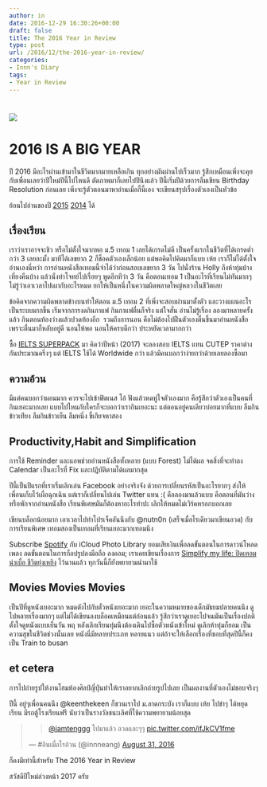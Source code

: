 ```yaml
---
author: in
date: 2016-12-29 16:30:26+00:00
draft: false
title: The 2016 Year in Review
type: post
url: /2016/12/the-2016-year-in-review/
categories:
- Innn's Diary
tags:
- Year in Review
---
```


# ![](https://www.innnblog.com/wp-content/uploads/2014/03/1000_Cranes_for_Japan_Sans_Text-1-1024x640.jpg)





# 2016 IS A BIG YEAR


ปี 2016 มีอะไรผ่านเข้ามาในชีวิตมากมายเหลือเกิน ทุกอย่างมันผ่านไปเร็วมาก รู้สึกเหมือนเพิ่งจะคุยกับเพื่อนเลยว่าปีใหม่ปีนี้ไปไหนดี ตัดภาพมาก็เลยไปปีนึงแล้ว ปีนี้เริ่มปีด้วยการลืมเขียน Birthday Resolution ก่อนเลย เพิ่งจะรู้ตัวตอนมาหาอ่านเมื่อกี้นี้เอง จะเขียนสรุปเรื่องตัวเองเป็นหัวข้อ<!-- more -->

ย้อนไปอ่านของปี [2015](https://www.innnblog.com/2015/12/the-2015-year-in-review/) [2014](https://www.innnblog.com/2014/12/the-2014-year-in-review/) ได้


## เรื่องเรียน


เราว่าเราอาจจะชิว หรือไม่ตั้งใจมากพอ ม.5 เทอม 1 เลยได้เกรดไม่ดี เป็นครั้งแรกในชีวิตที่ได้เกรดต่ำกว่า 3 เลยละมั้ง มาทีได้เลขยาก 2 ก็ช็อคตัวเองเล็กน้อย แต่พอคิดไปคิดมาก็แบบ เห้ย เราก็ไม่ได้ตั้งใจอ่านเองนี่หว่า การอ่านหนังสือเทอมนี้จำได้ว่าก่อนสอบเลขยาก 3 วัน ไปนั่งร้าน Holly ถึงห้าทุ่มบ้าง เที่ยงคืนบ้าง แล้วนั่งทำโจทย์ไปเรื่อยๆ พูดอีกทีว่า 3 วัน คือตอนเทอม 1 เป็นอะไรที่เรียนไม่ทันมากๆ ไม่รู้ว่าเอาเวลาไปเผากับอะไรหมด ยกให้เป็นหนึ่งในความผิดพลาดใหญ่หลวงในชีวิตเลย

ข้อคิดจากความผิดพลาดข้างบนทำให้ตอน ม.5 เทอม 2 ที่เพิ่งจะสอบผ่านมาตั้งตัว และวางแผนอะไรเป็นระบบมากขึ้น เริ่มจากการงดกินกาแฟ กินกาแฟตื่นก็จริง แต่ใจสั่น อ่านไม่รู้เรื่อง ลองมาหลายครั้งแล้ว กินตอนท้องว่างแล้วปวดท้องอีก  รวมถึงการนอน คือไม่ต้องไปฝืนตัวเองตื่นขึ้นมาอ่านหนังสือ เพราะตื่นมาก็หลับอยู่ดี นอนให้พอ นอนให้ครบดีกว่า ประหยัดเวลามากกว่า

ซื้อ [IELTS SUPERPACK](https://thailand.kinokuniya.com/bw/9781438069470) มา คิดว่าปีหน้า (2017) จะลองสอบ IELTS แทน CUTEP ราคาต่างกันประมาณครึ่งๆ แต่ IELTS ใช้ได้ Worldwide กว่า แล้วมีคนบอกว่าง่ายกว่าด้วยเลยลองซื้อมา


## ความอ้วน


มีแต่คนบอกว่าผอมมาก ควรจะไปเข้าฟิตเนส โอ้ ฟังแล้วหดหู่ใจตัวเองมาก คือรู้สึกว่าตัวเองเป็นคนที่กินเยอะมากเลย แบบไปไหนกับใครก็จะบอกว่าเรากินเยอะนะ แต่ตอนอยู่คนเดียวบ่อยมากที่แบบ ลืมกินข้าวเท่ียง ลืมกินข้าวเย็น ลืมหนึ่ง ขี้เกียจหาสอง


## Productivity,Habit and Simplification


การใช้ Reminder และแอพช่วยอ่านหนังสือทั้งหลาย (แบบ Forest) ไม่ได้ผล จดสิ่งที่จะทำลง Calendar เป็นอะไรที่ Fix และปฏิบัติตามได้ผลมากสุด

ปีนี้เป็นปีแรกที่เราเริ่มเลิกเล่น Facebook อย่างจริงจัง ด้วยการเปลี่ยนรหัสเป็นอะไรยากๆ ส่งให้เพื่อนเก็บไว้เผื่อฉุกเฉิน แต่เราก็เปลี่ยนไปเล่น Twitter แทน :( คือลองมาแล้วแบบ คือตอนที่มันว่างหรือพักจากอ่านหนังสือ เรียนพิเศษมันก็ต้องหาอะไรทำปะ เลิกให้หมดไม่เวิร์คหรอกบอกเลย

เขียนบล็อกน้อยมาก เอาเวลาไปทำโปรเจ็คอันนึงกับ @nutn0n (เสร็จเมื่อไรเดียวมาเขียนอวด) กับการเรียนพิเศษ เทอมสองเป็นเทอมที่เรียนเยอะมากเทอมนึง

Subscribe [Spotify](https://www.innnblog.com/2016/03/spotify-premium-at-philippines/) กับ iCloud Photo Library ยอมเสียเงินเพื่อลดขั้นตอนในการดาวน์โหลดเพลง ลดขั้นตอนในการก็อปรูปลงมือถือ ลงคอม; เราเคยเขียนเรื่องการ [Simplify my life: ปิดเทอมน่าเบื่อ ชีวิตยุ่งเหยิง](https://www.innnblog.com/2014/03/simplify-my-life/) ไว้นานแล้ว ทุกวันนี้ก็ยังพยายามนำมาใช้


## Movies Movies Movies


เป็นปีที่ดูหนังเยอะมาก หมดตังไปกับตั๋วหนังเยอะมาก เยอะในความหมายของเด็กมัธยมปลายคนนึง ดูไปหลายเรื่องมากๆ แต่ไม่ได้เขียนลงบล็อคเหมือนแต่ก่อนแล้ว รู้สึกว่าเราดูเยอะไปจนมันเป็นเรื่องปกติ ตั้งใจดูหนังแบบเย็นวัน พฤ หลังเลิกเรียนทุ่มนึงต้องเดินไปซื้อตัวหนังเข้าใหม่ ดูเลิกห้าทุ่มก็ยอม เป็นความสุขในชีวิตช่วงนั้นเลย หนังนี่มีหลายประเภท หลายแนว แต่ถ้าจะให้เลือกเรื่องที่ชอบที่สุดปีนี้ก็คงเป็น Train to busan


## et cetera


การไปถ่ายรูปให้งานโฮมห้องศิลป์ญี่ปุ่นทำให้เราอยากเลิกถ่ายรูปไปเลย เป็นผลงานที่ตัวเองไม่ชอบจริงๆ

ปีนี้ อยู่ๆเพื่อนคนนึง @keenthekeen ก็ชวนเราไป ม.ลาดกระบัง เราก็แบบ เห้ย ไปขำๆ ได้หยุดเรียน มีรถตู้โรงเรียนฟรี นับว่าเป็นรางวัลชนะเลิศที่ใช้ความพยายามน้อยสุด


<blockquote>

> 
> [@iamtenggg](https://twitter.com/iamtenggg) ไปมาแล้ว อวดและๆๆ [pic.twitter.com/ifJkCV1fme](https://t.co/ifJkCV1fme)
> 
> 
— #อินเมื่อไรอ้วน (@innneang) [August 31, 2016](https://twitter.com/innneang/status/771027274703343616)</blockquote>







ก็คงมีเท่านี้สำหรับ The 2016 Year in Review

สวัสดีปีใหม่ล่วงหน้า 2017 ครับ
